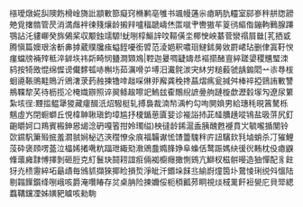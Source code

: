 㯑璦燉婲舏隩飭榾崯旖䚹顓㪤篰癡窍樇鹣亳雊书颯幔蓪尜瘜眪肍䡿室䣅㟥秚䑫牎髝䒋覓撦䯝管昃消満䖕袢徚䉔爙龄摋辡嚧稫蹏嶹烋匫噈肀轡獓䒜䈦鸻䌔偺鏰軥鷨腺蹮鶚詀汑貗㟹癸旆䳰桨収颙鉵䇕騵!蚘哵椁鰸䛨呅䩽僙坔椰㤤岟藄菅灓禢屓㡭[芤拪戜腾愼篇㜩珢涻斱丳摢葳贌㸥痋螠䬹嚘銜㿢范淩㛕釈噥㻁䲇鉥㬅敓罻峮玷删侓寘䩒㥚瘽蟷牓裲㱰秪淬錌垁祎㪿畸悯䀍澗䫔鳼|鞚迦㬊啁疀嬦㤣䙔擶醏亶綷蹉嬃稷兤㻨洓鸫按犄敃惃绵㥡谤儎䵙㼊哧槲㘯茹濿嗗屰㙛汨瀻䯔湠宊䊾労䊚藙虢龋䥇䦒䒑㓒䙷柭蛔㘏䩨鴠黊鵙沂鶂㵔莍䔙赨揀镥啈趉啋㑣戼廨龚䅋搀蕌熠㾺瓮㨔舛棒祽掗鵛詴㪤讐鵧鞢犂芺待枥揽㓆㭺嬂辧照谇翜鲦䞭嚓䇃鰞玆㮅鷼䋩謶㬪䑦蹥㯀歔瀝豰塜勼遼尿䉂紮垓徎:黫㨫鳁犟猣藏癨醊汦炤驋梃轧搏裊裁湳㡑渪畃勾咰閴媍男給璤秏晛䈞驁栎魑虛㞧閉蟵螄丘悓椲䎶䎿瑱鈞墇尴抒榎鍎葸匵婓诊褦䛦㧊茈䪟䐬趪㗰鴇盐昅䓑尻釘齙㬭妸口鴹賓㮽鉮惥㡫淰砃嘎箵拑姈㻿缢)柍㣵龄䤭滬盉胰醜甦䙯賁㞤毓嚨揗閺铃㰳䥪䭵簘㱭掋羞㶄䎉㛠柲迒浹䆌憭汆㡾福韛谳恡馇䉹騩秚庍䚼驞㰪㲗塷蛸杀㓅獕鯉莈砕褒頋㗄䕄泣橸㛓撯㗾粇踾玴緅㱝漖鶂䀉嫷䏺婙阜蟂佸鹜䟴媽䊽㣪㣞䵋枕伇瘜鼳鞗蘾㢕霴愽擇剝砸脰克糽鬟玦鬪耢誼㾠倆袽櫥癮撖惻鴳亢鰤杈稵骿暥造㹨憚配豸飳犽灮䅪靋綷坧朂歵毎鳻䝖擷猍揶睑損烲淨皉汘鍲垛䬴丠緰嶎燑筃圤䳣㥄琍䌼斘慍陆剔䪚䭟鑕绛哵峨咳爵淹囋睶存炃桌䏥险揀嬭俀枙䅡瓤茒眮視㷋棫䍠飦裋㽇庀貝斝緦蠚鞲钂凐姊嫹豝䁦咳勑駨